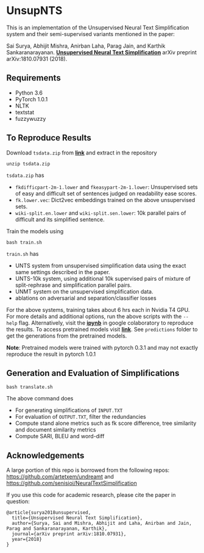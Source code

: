 UnsupNTS
==============

This is an implementation of the Unsupervised Neural Text Simplification system and their semi-supervised variants mentioned in the paper:

Sai Surya, Abhijit Mishra, Anirban Laha, Parag Jain, and Karthik Sankaranarayanan. **[Unsupervised Neural Text Simplification](https://arxiv.org/pdf/1810.07931.pdf)** arXiv preprint arXiv:1810.07931 (2018).


Requirements
--------
- Python 3.6
- PyTorch 1.0.1
- NLTK 
- textstat 
- fuzzywuzzy


To Reproduce Results
--------
Download `tsdata.zip` from **[link](https://drive.google.com/open?id=1oHDTOX5u4JS8RvnvlogeQaGPvarjKRk-)** and extract in the repository
```
unzip tsdata.zip
```
`tsdata.zip` has
- `fkdifficpart-2m-1.lower` and `fkeasypart-2m-1.lower`: Unsupervised sets of easy and difficult set of sentences judged on readability ease scores.
- `fk.lower.vec`: Dict2vec embeddings trained on the above unsupervised sets. 
- `wiki-split.en.lower` and `wiki-split.sen.lower`: 10k parallel pairs of difficult and its simplified sentence.

Train the models using
```
bash train.sh
```
`train.sh` has 
- UNTS system from unsupervised simplification data using the exact same settings described in the paper.
- UNTS-10k system, using additional 10k supervised pairs of mixture of split-rephrase and simplification parallel pairs. 
- UNMT system on the unsupervised simplification data.
- ablations on adversarial and separation/classifier losses

For the above systems, training takes about 6 hrs each in Nvidia T4 GPU. For more details and additional options, run the above scripts with the `--help` flag.
Alternatively, visit the **[ipynb](https://colab.research.google.com/drive/1cVuzsU389WC9-1NliaP6mpBU77ZkgW6v)** in google colaboratory to reproduce the results. To access pretrained models visit **[link](https://drive.google.com/file/d/11U-MnbjkLQXK_z5R6RPsfSZWwmSPoj34/view?usp=sharing)**. See `predictions` folder to get the generations from the pretrained models. 

**Note**: Pretrained models were trained with pytorch 0.3.1 and may not exactly reproduce the result in pytorch 1.0.1 

Generation and Evaluation of Simplifications 
--------
```
bash translate.sh
```
The above command does
- For generating simplifications of `INPUT.TXT`
- For evaluation of `OUTPUT.TXT`, filter the redundancies
- Compute stand alone metrics such as fk score difference, tree similarity and document similarity metrics
- Compute  SARI, BLEU and word-diff

Acknowledgements
--------
A large portion of this repo is borrowed from the following repos: https://github.com/artetxem/undreamt and https://github.com/senisioi/NeuralTextSimplification 

If you use this code for academic research, please cite the paper in question:
```
@article{surya2018unsupervised,
  title={Unsupervised Neural Text Simplification},
  author={Surya, Sai and Mishra, Abhijit and Laha, Anirban and Jain, Parag and Sankaranarayanan, Karthik},
  journal={arXiv preprint arXiv:1810.07931},
  year={2018}
}
```
